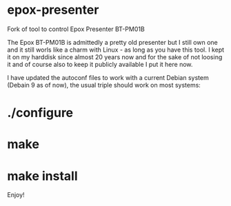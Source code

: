 # epox-presenter
Fork of tool to control Epox Presenter BT-PM01B

The Epox BT-PM01B is admittedly a pretty old presenter but I still own one
and it still worls like a charm with Linux - as long as you have this tool.
I kept it on my harddisk since almost 20 years now and for the sake of not
loosing it and of course also to keep it publicly available I put it here
now.

I have updated the autoconf files to work with a current Debian system
(Debain 9 as of now), the usual triple should work on most systems:

# ./configure
# make
# make install

Enjoy!
